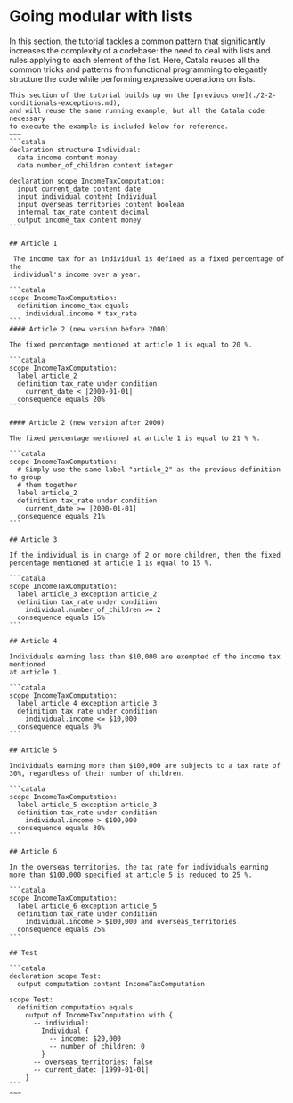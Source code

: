 # Going modular with lists

In this section, the tutorial tackles a common pattern that significantly
increases the complexity of a codebase: the need to deal with lists and rules
applying to each element of the list. Here, Catala reuses all the common tricks
and patterns from functional programming to elegantly structure the code while
performing expressive operations on lists.

~~~~~~admonish info collapsible=true title="Recap of the previous section"
This section of the tutorial builds up on the [previous one](./2-2-conditionals-exceptions.md),
and will reuse the same running example, but all the Catala code necessary
to execute the example is included below for reference.
~~~
```catala
declaration structure Individual:
  data income content money
  data number_of_children content integer

declaration scope IncomeTaxComputation:
  input current_date content date
  input individual content Individual
  input overseas_territories content boolean
  internal tax_rate content decimal
  output income_tax content money
```

## Article 1

 The income tax for an individual is defined as a fixed percentage of the
 individual's income over a year.

```catala
scope IncomeTaxComputation:
  definition income_tax equals
    individual.income * tax_rate
```
#### Article 2 (new version before 2000)

The fixed percentage mentioned at article 1 is equal to 20 %.

```catala
scope IncomeTaxComputation:
  label article_2
  definition tax_rate under condition
    current_date < |2000-01-01|
  consequence equals 20%
```

#### Article 2 (new version after 2000)

The fixed percentage mentioned at article 1 is equal to 21 % %.

```catala
scope IncomeTaxComputation:
  # Simply use the same label "article_2" as the previous definition to group
  # them together
  label article_2
  definition tax_rate under condition
    current_date >= |2000-01-01|
  consequence equals 21%
```

## Article 3

If the individual is in charge of 2 or more children, then the fixed
percentage mentioned at article 1 is equal to 15 %.

```catala
scope IncomeTaxComputation:
  label article_3 exception article_2
  definition tax_rate under condition
    individual.number_of_children >= 2
  consequence equals 15%
```

## Article 4

Individuals earning less than $10,000 are exempted of the income tax mentioned
at article 1.

```catala
scope IncomeTaxComputation:
  label article_4 exception article_3
  definition tax_rate under condition
    individual.income <= $10,000
  consequence equals 0%
```

## Article 5

Individuals earning more than $100,000 are subjects to a tax rate of
30%, regardless of their number of children.

```catala
scope IncomeTaxComputation:
  label article_5 exception article_3
  definition tax_rate under condition
    individual.income > $100,000
  consequence equals 30%
```

## Article 6

In the overseas territories, the tax rate for individuals earning
more than $100,000 specified at article 5 is reduced to 25 %.

```catala
scope IncomeTaxComputation:
  label article_6 exception article_5
  definition tax_rate under condition
    individual.income > $100,000 and overseas_territories
  consequence equals 25%
```

## Test

```catala
declaration scope Test:
  output computation content IncomeTaxComputation

scope Test:
  definition computation equals
    output of IncomeTaxComputation with {
      -- individual:
        Individual {
          -- income: $20,000
          -- number_of_children: 0
        }
      -- overseas_territories: false
      -- current_date: |1999-01-01|
    }
```
~~~
~~~~~~
